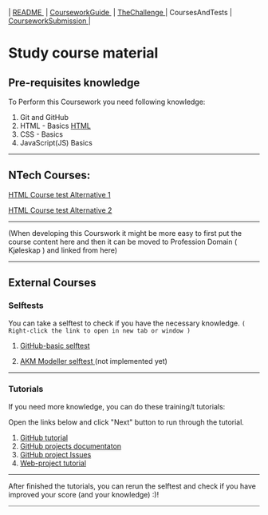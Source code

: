 | [README ](README.md) | [CourseworkGuide ](CourseworkGuide.md) | [TheChallenge ](TheChallenge.md) | CoursesAndTests | [CourseworkSubmission ](CourseworkSubmission.md) |
 
# Study course material

## Pre-requisites knowledge

To Perform this Coursework you need following knowledge:

1. Git and GitHub
1. HTML - Basics [HTML](https://github.com/NtechSchool/sp--webapp-study-content/tree/main/web-tech/Web1/html-01/lesson.md)
1. CSS - Basics
1. JavaScript(JS) Basics

---

## NTech Courses: 

[HTML Course test Alternative 1](https://github.com/NtechSchool/sp--webapp-study-content/blob/main/old-Ntech-study/Webtechnology/FrontEnd/01-Web/HTML/html-00/session.md)

[ HTML Course test Alternative 2 ](https://github.com/NtechSchool/sp--webapp-study-content/blob/main/old-Ntech-study/Webtechnology/FrontEnd/01-Web/HTML/html-01/session.md)

---

(When developing this Courswork it might be more easy to first put the course content here and then it can be moved to Profession Domain ( Kjøleskap ) and linked from here)

---

## External Courses

### Selftests

You can take a selftest to check if you have the necessary knowledge. <code>( Right-click the link to open in new tab or window )</code>

1. [GitHub-basic selftest](https://www.w3schools.com/git/git_quiz.asp?remote=github)

5. [AKM Modeller selftest ](https://......) (not implemented yet)

---

### Tutorials

If you need more knowledge, you can do these training/t tutorials:

Open the links below and click "Next" button to run through the tutorial.

1. [GitHub tutorial](https://www.w3schools.com/git/git_intro.asp?remote=github)
1. [GitHub projects documentaton](https://docs.github.com/en/issues/planning-and-tracking-with-projects/learning-about-projects)
1. [GitHub project Issues](https://github.com/features/issues)
1. [Web-project tutorial](https://...)

---

After finished the tutorials, you can rerun the selftest and check if you have improved your score (and your knowledge) :)!

<hr style="background: gray" /> 

